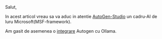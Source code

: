 Salut,

In acest articol vreau sa va aduc in atentie [AutoGen-Studio](https://github.com/microsoft/autogen) un cadru-AI de luru Microsoft(MSF-framework).

Am gasit de asemenea o [integrare](https://github.com/hqnicolas/WindowsAutoGenStudio) Autogen cu Ollama.
